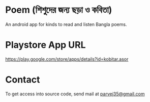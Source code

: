 # Poem (শিশুদের জন্য ছড়া ও কবিতা)
An android app for kinds to read and listen Bangla poems.

# Playstore App URL
https://play.google.com/store/apps/details?id=kobitar.asor

# Contact
To get access into source code, send mail at parvej35@gmail.com

